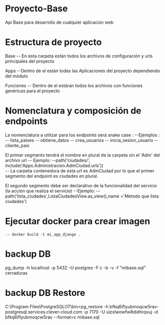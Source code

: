 # Proyecto-Base
Api Base para desarrollo de cualquier aplicacion web
# Estructura de proyecto
Base
 -- En esta carpeta están todos los archivos de configuración y urls principales del proyecto

Apps
 --Dentro de el están todas las Aplicaciones del proyecto dependiendo del módulo

Funciones
-- Dentro de el estáran todos los archivos con funciones genéricas para el proyecto

# Nomenclatura y composición de endpoints 
La nomenclatura a utilizar para los endpoints será snake case :
    --Ejemplos : 
        -- lista_paises
        -- obtiene_datos
        -- crea_usuarios 
        -- inicia_sesion_usuario
        -- cliente_pais
    
El primer segmento tendrá el nombre en plural de la carpeta sin el 'Adm' del archivo url 
 -- Ejemplo:
    --path('ciudades/', include('Apps.Administracion.AdmCiudad.urls'))  
        -- La carpeta contenedora de esta url es AdmCiudad por lo que el primer segmento del endpoint es ciudades en plural.

El segundo segmento debe ser declarativo de la funcionalidad del servicio (la acción que realiza el servicio)
    --Ejemplo:
        --path('lista_ciudades',ListaCiudadesView.as_view(),name ='Metodo que lista ciudades')



# Ejecutar docker para crear imagen
    -- docker build -t mi_app_django .
# backup DB
pg_dump -h localhost -p 5432 -U postgres -F c -b -v -f "mibase.sql" cerraduras 

# backup DB Restore
C:\Program Files\PostgreSQL\17\bin>pg_restore -h bfkq6iflyubmoqcw5rav-postgresql.services.clever-cloud.com -p 7170 -U uizxlwowfw8didhrqxuj -d bfkq6iflyubmoqcw5rav --format=c mibase.sql
